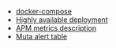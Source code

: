 - [docker-compose](./docs/docker-compose.md)
- [Highly available deployment](./docs/ha.md)
- [APM metrics description](./docs/metrics.md)
- [Muta alert table](./docs/alert_table)